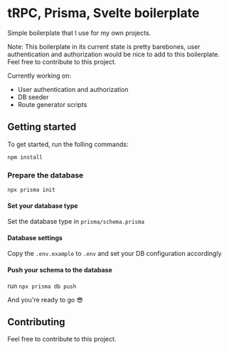 # tRPC, Prisma, Svelte boilerplate

Simple boilerplate that I use for my own projects.

Note: This boilerplate in its current state is pretty barebones, user authentication and authorization would be nice to add to this boilerplate.
Feel free to contribute to this project.

Currently working on:

- User authentication and authorization
- DB seeder
- Route generator scripts

## Getting started

To get started, run the folling commands:

`npm install`

### Prepare the database

`npx prisma init`

#### Set your database type

Set the database type in `prisma/schema.prisma`

#### Database settings

Copy the `.env.example` to `.env` and set your DB configuration accordingly

#### Push your schema to the database 

run `npx prisma db push`

And you're ready to go 😎

## Contributing

Feel free to contribute to this project.
